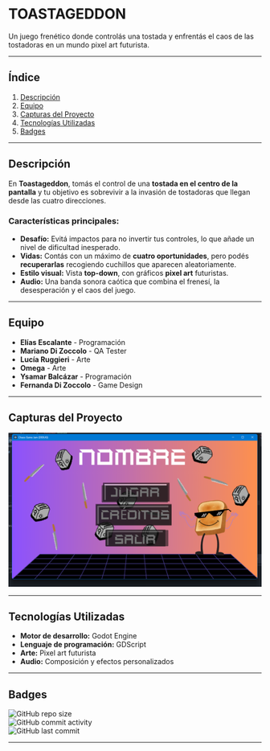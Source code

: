# TOASTAGEDDON  
Un juego frenético donde controlás una tostada y enfrentás el caos de las tostadoras en un mundo pixel art futurista.

---

## Índice  
1. [Descripción](#descripción)  
2. [Equipo](#equipo)  
3. [Capturas del Proyecto](#capturas-del-proyecto)  
4. [Tecnologías Utilizadas](#tecnologías-utilizadas)  
5. [Badges](#badges)

---

## Descripción  

En **Toastageddon**, tomás el control de una **tostada en el centro de la pantalla** y tu objetivo es sobrevivir a la invasión de tostadoras que llegan desde las cuatro direcciones.  

### Características principales:  
- **Desafío:** Evitá impactos para no invertir tus controles, lo que añade un nivel de dificultad inesperado.  
- **Vidas:** Contás con un máximo de **cuatro oportunidades**, pero podés **recuperarlas** recogiendo cuchillos que aparecen aleatoriamente.  
- **Estilo visual:** Vista **top-down**, con gráficos **pixel art** futuristas.  
- **Audio:** Una banda sonora caótica que combina el frenesí, la desesperación y el caos del juego.  

---

## Equipo  

- **Elías Escalante** - Programación  
- **Mariano Di Zoccolo** - QA Tester  
- **Lucía Ruggieri** - Arte  
- **Omega** - Arte  
- **Ysamar Balcázar** - Programación  
- **Fernanda Di Zoccolo** - Game Design  

---

## Capturas del Proyecto  

<img src="https://github.com/YsaLuna/Chaos-Game-Jam/blob/main/assets/images/captura.png" width="600" alt="Captura del Proyecto" />

---

## Tecnologías Utilizadas  

- **Motor de desarrollo:** Godot Engine  
- **Lenguaje de programación:** GDScript  
- **Arte:** Pixel art futurista  
- **Audio:** Composición y efectos personalizados  

---

## Badges  

![GitHub repo size](https://img.shields.io/github/repo-size/YsaLuna/Chaos-Game-Jam)  
![GitHub commit activity](https://img.shields.io/github/commit-activity/m/YsaLuna/Chaos-Game-Jam)  
![GitHub last commit](https://img.shields.io/github/last-commit/YsaLuna/Chaos-Game-Jam)  

---


